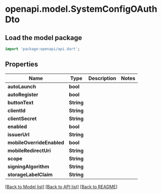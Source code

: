 # openapi.model.SystemConfigOAuthDto

## Load the model package
```dart
import 'package:openapi/api.dart';
```

## Properties
Name | Type | Description | Notes
------------ | ------------- | ------------- | -------------
**autoLaunch** | **bool** |  | 
**autoRegister** | **bool** |  | 
**buttonText** | **String** |  | 
**clientId** | **String** |  | 
**clientSecret** | **String** |  | 
**enabled** | **bool** |  | 
**issuerUrl** | **String** |  | 
**mobileOverrideEnabled** | **bool** |  | 
**mobileRedirectUri** | **String** |  | 
**scope** | **String** |  | 
**signingAlgorithm** | **String** |  | 
**storageLabelClaim** | **String** |  | 

[[Back to Model list]](../README.md#documentation-for-models) [[Back to API list]](../README.md#documentation-for-api-endpoints) [[Back to README]](../README.md)


